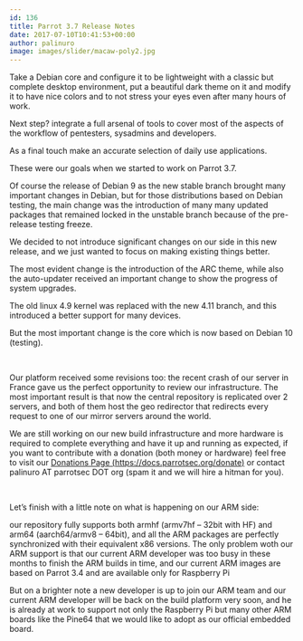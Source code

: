```yaml
---
id: 136
title: Parrot 3.7 Release Notes
date: 2017-07-10T10:41:53+00:00
author: palinuro
image: images/slider/macaw-poly2.jpg
---
```

Take a Debian core and configure it to be lightweight with a classic but complete desktop environment, put a beautiful dark theme on it and modify it to have nice colors and to not stress your eyes even after many hours of work.
  
Next step? integrate a full arsenal of tools to cover most of the aspects of the workflow of pentesters, sysadmins and developers.
  
As a final touch make an accurate selection of daily use applications.

These were our goals when we started to work on Parrot 3.7.

Of course the release of Debian 9 as the new stable branch brought many important changes in Debian, but for those distributions based on Debian testing, the main change was the introduction of many many updated packages that remained locked in the unstable branch because of the pre-release testing freeze.

We decided to not introduce significant changes on our side in this new release, and we just wanted to focus on making existing things better.
  
The most evident change is the introduction of the ARC theme, while also the auto-updater received an important change to show the progress of system upgrades.

The old linux 4.9 kernel was replaced with the new 4.11 branch, and this introduced a better support for many devices.

But the most important change is the core which is now based on Debian 10 (testing).

&nbsp;

Our platform received some revisions too: the recent crash of our server in France gave us the perfect opportunity to review our infrastructure. The most important result is that now the central repository is replicated over 2 servers, and both of them host the geo redirector that redirects every request to one of our mirror servers around the world.

We are still working on our new build infrastructure and more hardware is required to complete everything and have it up and running as expected, if you want to contribute with a donation (both money or hardware) feel free to visit our [Donations Page (https://docs.parrotsec.org/donate)](https://docs.parrotsec.org/donate) or contact palinuro AT parrotsec DOT org (spam it and we will hire a hitman for you).

&nbsp;

Let&#8217;s finish with a little note on what is happening on our ARM side:
  
our repository fully supports both armhf (armv7hf &#8211; 32bit with HF) and arm64 (aarch64/armv8 &#8211; 64bit), and all the ARM packages are perfectly synchronized with their equivalent x86 versions. The only problem woth our ARM support is that our current ARM developer was too busy in these months to finish the ARM builds in time, and our current ARM images are based on Parrot 3.4 and are available only for Raspberry Pi

But on a brighter note a new developer is up to join our ARM team and our current ARM developer will be back on the build platform very soon, and he is already at work to support not only the Raspberry Pi but many other ARM boards like the Pine64 that we would like to adopt as our official embedded board.